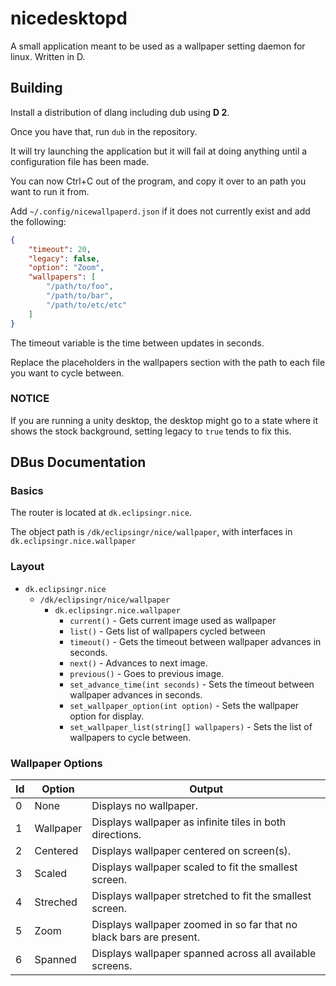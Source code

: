 # nicedesktopd
A small application meant to be used as a wallpaper setting daemon for linux. Written in D.

## Building
Install a distribution of dlang including dub using **D 2**.

Once you have that, run `dub` in the repository.

It will try launching the application but it will fail at doing anything until a configuration file has been made.

You can now Ctrl+C out of the program, and copy it over to an path you want to run it from.

Add `~/.config/nicewallpaperd.json` if it does not currently exist and add the following:

```json
{
	"timeout": 20,
	"legacy": false,
	"option": "Zoom",
	"wallpapers": [
		"/path/to/foo",
		"/path/to/bar",
		"/path/to/etc/etc"
	]
}
```

The timeout variable is the time between updates in seconds.

Replace the placeholders in the wallpapers section with the path to each file you want to cycle between.

### NOTICE
If you are running a unity desktop, the desktop might go to a state where it shows the stock background, setting legacy to `true` tends to fix this.

## DBus Documentation

### Basics
The router is located at `dk.eclipsingr.nice`.

The object path is `/dk/eclipsingr/nice/wallpaper`, with interfaces in `dk.eclipsingr.nice.wallpaper`

### Layout
* `dk.eclipsingr.nice`
    * `/dk/eclipsingr/nice/wallpaper`
        * `dk.eclipsingr.nice.wallpaper`
            * `current()` - Gets current image used as wallpaper
            * `list()` - Gets list of wallpapers cycled between
            * `timeout()` - Gets the timeout between wallpaper advances in seconds.
            * `next()` - Advances to next image.
            * `previous()` - Goes to previous image.
            * `set_advance_time(int seconds)` - Sets the timeout between wallpaper advances in seconds.
            * `set_wallpaper_option(int option)` - Sets the wallpaper option for display.
            * `set_wallpaper_list(string[] wallpapers)` - Sets the list of wallpapers to cycle between.
### Wallpaper Options
| Id | Option     | Output |
| -- | ---------- | ------ |
| 0  | None       | Displays no wallpaper. |
| 1  | Wallpaper  | Displays wallpaper as infinite tiles in both directions. |
| 2  | Centered   | Displays wallpaper centered on screen(s). |
| 3  | Scaled     | Displays wallpaper scaled to fit the smallest screen. |
| 4  | Streched   | Displays wallpaper stretched to fit the smallest screen. |
| 5  | Zoom       | Displays wallpaper zoomed in so far that no black bars are present. |
| 6  | Spanned    | Displays wallpaper spanned across all available screens. |
